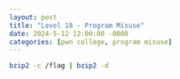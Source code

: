 ```yaml
---
layout: post
title: "Level 18 - Program Misuse"
date: 2024-5-12 12:00:00 -0000
categories: [pwn college, program misuse]
---
```


```bash
bzip2 -c /flag | bzip2 -d
```